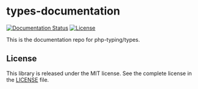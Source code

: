 # types-documentation

[![Documentation Status](https://readthedocs.org/projects/types-documentation/badge/?version=latest&style=flat-square)](https://types-documentation.readthedocs.io/en/latest/?badge=latest)
[![License][license shield]][packagist page]

This is the documentation repo for php-typing/types.

## License
This library is released under the MIT license. See the complete license in the [LICENSE](LICENSE) file.

[license shield]: https://img.shields.io/packagist/l/typing/types.svg?style=flat-square
[packagist page]: https://packagist.org/packages/typing/types
